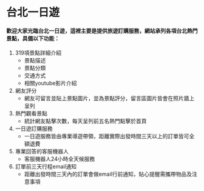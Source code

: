 # 台北一日遊

#### 歡迎大家光臨台北一日遊，這裡主要是提供旅遊訂購服務，網站承列各項台北熱門景點，具備以下功能：

1. 319項景點詳細介紹
    - 景點描述
    - 景點分類
    - 交通方式
    - 相關youtube影片介紹
2. 網友評分
    - 網友可留言並貼上景點圖片，並為景點評分，留言區圖片皆會在照片牆上呈列
3. 熱門觀看景點
    - 統計網友點擊次數，每天呈列前五名熱門點擊於首頁
4. 一日遊訂購服務
    - 一日遊服務皆由專業導遊帶領，距離實際出發時間三天以上的訂單皆可全額退費
5. 專業回答的客服機器人
    - 客服機器人24小時全天候服務
6. 訂單前三天行程email通知
    - 距離出發時間三天內的訂單會做email行前通知，貼心提醒需攜帶物品及注意事項